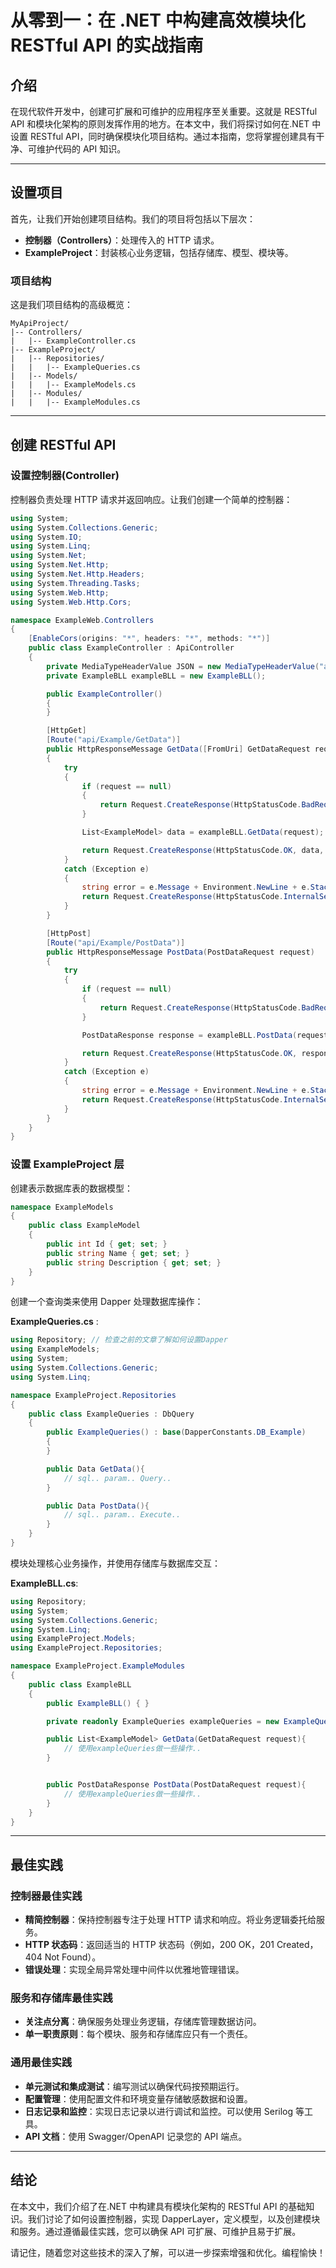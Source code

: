 # 从零到一：在 .NET 中构建高效模块化 RESTful API 的实战指南

## 介绍

在现代软件开发中，创建可扩展和可维护的应用程序至关重要。这就是 RESTful API 和模块化架构的原则发挥作用的地方。在本文中，我们将探讨如何在.NET 中设置 RESTful API，同时确保模块化项目结构。通过本指南，您将掌握创建具有干净、可维护代码的 API 知识。

---

## 设置项目

首先，让我们开始创建项目结构。我们的项目将包括以下层次：

- **控制器（Controllers）**：处理传入的 HTTP 请求。
- **ExampleProject**：封装核心业务逻辑，包括存储库、模型、模块等。

### 项目结构

这是我们项目结构的高级概览：

``` plaintext
MyApiProject/
|-- Controllers/
|   |-- ExampleController.cs
|-- ExampleProject/
|   |-- Repositories/
|   |   |-- ExampleQueries.cs
|   |-- Models/
|   |   |-- ExampleModels.cs
|   |-- Modules/
|   |   |-- ExampleModules.cs
```

---

## 创建 RESTful API

### 设置控制器(Controller)

控制器负责处理 HTTP 请求并返回响应。让我们创建一个简单的控制器：

```csharp
using System;
using System.Collections.Generic;
using System.IO;
using System.Linq;
using System.Net;
using System.Net.Http;
using System.Net.Http.Headers;
using System.Threading.Tasks;
using System.Web.Http;
using System.Web.Http.Cors;

namespace ExampleWeb.Controllers
{
    [EnableCors(origins: "*", headers: "*", methods: "*")]
    public class ExampleController : ApiController
    {
        private MediaTypeHeaderValue JSON = new MediaTypeHeaderValue("application/json");
        private ExampleBLL exampleBLL = new ExampleBLL();

        public ExampleController()
        {
        }

        [HttpGet]
        [Route("api/Example/GetData")]
        public HttpResponseMessage GetData([FromUri] GetDataRequest request)
        {
            try
            {
                if (request == null)
                {
                    return Request.CreateResponse(HttpStatusCode.BadRequest, "Request cannot be null. ", JSON);
                }

                List<ExampleModel> data = exampleBLL.GetData(request);

                return Request.CreateResponse(HttpStatusCode.OK, data, JSON);
            }
            catch (Exception e)
            {
                string error = e.Message + Environment.NewLine + e.StackTrace;
                return Request.CreateResponse(HttpStatusCode.InternalServerError, "Failed to Get Data.", JSON);
            }
        }

        [HttpPost]
        [Route("api/Example/PostData")]
        public HttpResponseMessage PostData(PostDataRequest request)
        {
            try
            {
                if (request == null)
                {
                    return Request.CreateResponse(HttpStatusCode.BadRequest, "Request cannot be null. ", JSON);
                }

                PostDataResponse response = exampleBLL.PostData(request);

                return Request.CreateResponse(HttpStatusCode.OK, response, JSON);
            }
            catch (Exception e)
            {
                string error = e.Message + Environment.NewLine + e.StackTrace;
                return Request.CreateResponse(HttpStatusCode.InternalServerError, "Failed to Post Data.", JSON);
            }
        }
    }
}
```

### 设置 ExampleProject 层

创建表示数据库表的数据模型：

```csharp
namespace ExampleModels
{
    public class ExampleModel
    {
        public int Id { get; set; }
        public string Name { get; set; }
        public string Description { get; set; }
    }
}
```

创建一个查询类来使用 Dapper 处理数据库操作：

**ExampleQueries.cs** :

```csharp
using Repository; // 检查之前的文章了解如何设置Dapper
using ExampleModels;
using System;
using System.Collections.Generic;
using System.Linq;

namespace ExampleProject.Repositories
{
    public class ExampleQueries : DbQuery
    {
        public ExampleQueries() : base(DapperConstants.DB_Example)
        {
        }

        public Data GetData(){
            // sql.. param.. Query..
        }

        public Data PostData(){
            // sql.. param.. Execute..
        }
    }
}
```

模块处理核心业务操作，并使用存储库与数据库交互：

**ExampleBLL.cs**:

```csharp
using Repository;
using System;
using System.Collections.Generic;
using System.Linq;
using ExampleProject.Models;
using ExampleProject.Repositories;

namespace ExampleProject.ExampleModules
{
    public class ExampleBLL
    {
        public ExampleBLL() { }

        private readonly ExampleQueries exampleQueries = new ExampleQueries();

        public List<ExampleModel> GetData(GetDataRequest request){
            // 使用exampleQueries做一些操作..
        }


        public PostDataResponse PostData(PostDataRequest request){
            // 使用exampleQueries做一些操作..
        }
    }
}
```

---

## 最佳实践

### 控制器最佳实践

- **精简控制器**：保持控制器专注于处理 HTTP 请求和响应。将业务逻辑委托给服务。
- **HTTP 状态码**：返回适当的 HTTP 状态码（例如，200 OK，201 Created，404 Not Found）。
- **错误处理**：实现全局异常处理中间件以优雅地管理错误。

### 服务和存储库最佳实践

- **关注点分离**：确保服务处理业务逻辑，存储库管理数据访问。
- **单一职责原则**：每个模块、服务和存储库应只有一个责任。

### 通用最佳实践

- **单元测试和集成测试**：编写测试以确保代码按预期运行。
- **配置管理**：使用配置文件和环境变量存储敏感数据和设置。
- **日志记录和监控**：实现日志记录以进行调试和监控。可以使用 Serilog 等工具。
- **API 文档**：使用 Swagger/OpenAPI 记录您的 API 端点。

---

## 结论

在本文中，我们介绍了在.NET 中构建具有模块化架构的 RESTful API 的基础知识。我们讨论了如何设置控制器，实现 DapperLayer，定义模型，以及创建模块和服务。通过遵循最佳实践，您可以确保 API 可扩展、可维护且易于扩展。

请记住，随着您对这些技术的深入了解，可以进一步探索增强和优化。编程愉快！
